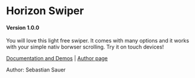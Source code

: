 # Horizon Swiper
#### Version 1.0.0

You will love this light free swiper.
It comes with many options and it works with your simple nativ borwser scrolling.
Try it on touch devices!

[Documentation and Demos](http://horizon-swiper.sebsauer.de) | [Author page](http://www.sebsauer.de)

Author: Sebastian Sauer
